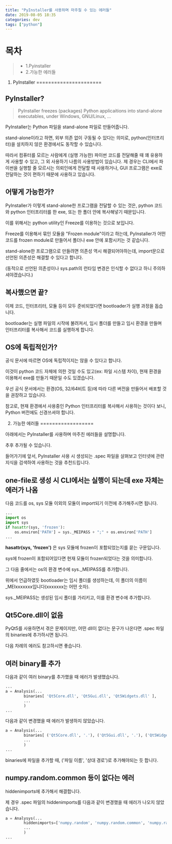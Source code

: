 ```yaml
---
title: "PyInstaller를 사용하며 마주칠 수 있는 에러들"
date: 2019-08-05 18:35
categories: dev
tags: ["python"]
---
```

목차
===
> * 1.Pyinstaller
> * 2.가능한 에러들


1. PyInstaller
======================

PyInstaller?
------------
> PyInstaller freezes (packages) Python applicaitions into stand-alone executables, under Windows, GNU/Linux, ...

PyInstaller는 Python 파일을 stand-alone 파일로 만들어줍니다.

stand-alone이라고 하면, 외부 의존 없이 구동될 수 있다는 의미로, python(인터프리터)을 설치하지 않은 환경에서도 동작할 수 있습니다.

따라서 컴퓨터를 모르는 사람에게 (실행 가능한) 파이썬 코드를 전달해줄 때 꽤 유용하게 사용할 수 있고, 그 외 사용하기 나름의 사용방법이 있습니다. 제 경우는 CLI에서 파이썬을 실행할 줄 모르시는 의뢰인에게 전달할 때 사용하거나, GUI 프로그램은 exe로 전달하는 것이 편하기 때문에 사용하고 있습니다.


어떻게 가능한가?
----------------
PyInstaller가 이렇게 stand-alone한 프로그램을 전달할 수 있는 것은, python 코드와 python 인터프리터를 한 exe, 또는 한 폴더 안에 복사해넣기 때문입니다.

이를 위해서는 python utility인 Freeze를 이용하는 것으로 보입니다.

Freeze를 이용해서 묶인 모듈을 "Frozen module"이라고 하는데, PyInstaller가 어떤 코드를 frozen module로 만들어서 폴더나 exe 안에 포함시키는 것 같습니다.

stand-alone한 프로그램으로 만들려면 의존성 역시 해결되어야하는데, import문으로 선언된 의존성은 해결할 수 있다고 합니다.

(동적으로 선언된 의존성이나 sys.path의 런타임 변경은 인식할 수 없다고 하니 주의하셔야겠습니다.)


복사했으면 끝?
--------------
이제 코드, 인터프리터, 모듈 등이 모두 준비되었다면 bootloader가 실행 과정을 돕습니다.

bootloader는 실행 파일의 시작에 불려져서, 임시 폴더를 만들고 임시 환경을 만들며 인터프리터를 복사해서 코드를 실행하게 합니다.


OS에 독립적인가?
----------------
공식 문서에 따르면 OS에 독립적이지는 않을 수 있다고 합니다.

이것이 python 코드 자체에 의한 것일 수도 있고(ex: 파일 시스템 차이), 현재 환경을 이용해서 exe를 만들기 때문일 수도 있겠습니다.

우선 공식 문서에서는 환경(OS, 32/64비트 등)에 따라 다른 버전을 만들어서 배포할 것을 권장하고 있습니다.

참고로, 현재 환경에서 사용중인 Python 인터프리터를 복사해서 사용하는 것이다 보니, Python 버전에도 신경쓰셔야 합니다.


2. 가능한 에러들
==================

아래에서는 PyInstaller를 사용하며 마주친 에러들을 설명합니다.

추후 추가될 수 있습니다.

들어가기에 앞서, PyInstaller 사용 시 생성되는 .spec 파일을 살펴보고 인터넷에 관련 지식을 검색하여 사용하는 것을 추천드립니다.

one-file로 생성 시 CLI에서는 실행이 되는데 exe 자체는 에러가 나옴
------------------------------------------------------------------

다음 코드를 os, sys 모듈 이외의 모듈이 import되기 이전에 추가해주시면 됩니다.

```python
...
import os
import sys
if hasattr(sys, 'frozen'):
	os.environ['PATH'] = sys._MEIPASS + ";" + os.environ['PATH']
...
```

<b>hasattr(sys, 'frozen')</b> 은 sys 모듈에 frozen이 포함되었는지를 묻는 구문입니다.

sys에 frozen이 포함되어있다면 현재 모듈이 frozen되었다는 것을 의미합니다.

그 다음 줄에서는 os의 환경 변수에 sys._MEIPASS를 추가합니다.

위에서 언급하였듯 bootloader는 임시 폴더를 생성하는데, 이 폴더의 이름이 _MEIxxxxxxx입니다(xxxxxxx는 어떤 숫자).

sys._MEIPASS는 생성된 임시 폴더를 가리키고, 이를 환경 변수에 추가합니다.


Qt5Core.dll이 없음
------------------

PyQt5를 사용하면서 겪은 문제이지만, 어떤 dll이 없다는 문구가 나온다면 .spec 파일의 binaries에 추가하시면 됩니다.

다음 차례의 에러도 참고하시면 좋습니다.


여러 binary를 추가
------------------

다음과 같이 여러 binary를 추가했을 때 에러가 발생했습니다.

```python
...
a = Analysis(...
		binaries[ 'Qt5Core.dll', 'Qt5Gui.dll', 'Qt5Widgets.dll' ],
		...
		)
...
```

다음과 같이 변경했을 때 에러가 발생하지 않았습니다.

```python
a = Analysis(...
		binaries[ ('Qt5Core.dll', '.'), ('Qt5Gui.dll', '.'), ('Qt5Widgets.dll', '.') ],
		...
		)
...
```

binaries에 파일을 추가할 때, ('파일 이름', '상대 경로')로 추가해야되는 듯 합니다.


numpy.random.common 등이 없다는 에러
------------------------------------

hiddenimports에 추가해서 해결합니다.

제 경우 .spec 파일의 hiddenimports를 다음과 같이 변경했을 때 에러가 나오지 않았습니다.

```python
a = Analysys(...
		hiddenimports=['numpy.random', 'numpy.random.common', 'numpy.random.bounded_integers', 'numpy.random.entropy',]
		...
		)
...
```



